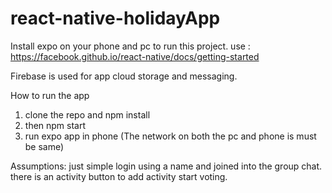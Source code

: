 # react-native-holidayApp

Install expo on your phone and pc to run this project.
use : https://facebook.github.io/react-native/docs/getting-started

Firebase is used for app cloud storage and messaging.


How to run the app 
1. clone the repo and npm install
2. then npm start
3. run expo app in phone (The network on both the pc and phone is must be same)



Assumptions:
just simple login using a name and joined into the group chat.
there is an activity button to add activity start voting.

